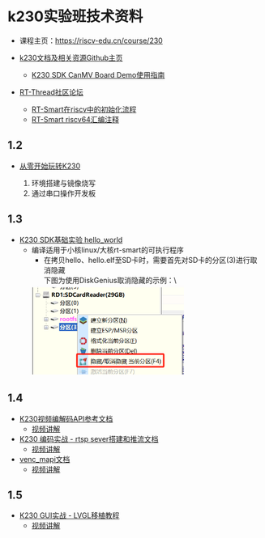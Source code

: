 # k230实验班技术资料

- 课程主页：https://riscv-edu.cn/course/230

- [k230文档及相关资源Github主页](https://github.com/kendryte/k230_docs)
    - [K230 SDK CanMV Board Demo使用指南](https://github.com/kendryte/k230_docs/blob/main/zh/01_software/board/examples/K230_SDK_CanMV_Board_Demo%E4%BD%BF%E7%94%A8%E6%8C%87%E5%8D%97.md)

- [RT-Thread社区论坛](https://club.rt-thread.org/index.html)
    - [RT-Smart在riscv中的初始化流程](https://club.rt-thread.org/ask/article/c994a22a0cf2bb76.html)
    - [RT-Smart riscv64汇编注释](https://club.rt-thread.org/ask/article/cb935a6d9794d770.html)

## 1.2

- [从零开始玩转K230](从零开始玩转K230.pdf)
    
    1. 环境搭建与镜像烧写
    2. 通过串口操作开发板

## 1.3

- [K230 SDK基础实验 hello_world](https://github.com/kendryte/k230_docs/blob/main/zh/02_applications/tutorials/K230_%E5%AE%9E%E6%88%98%E5%9F%BA%E7%A1%80%E7%AF%87_hello_world.md)
    - 编译适用于小核linux/大核rt-smart的可执行程序
        - 在拷贝hello、hello.elf至SD卡时，需要首先对SD卡的分区(3)进行取消隐藏\
        下图为使用DiskGenius取消隐藏的示例：\
        <img src="./hello_world/show_hidden.png" width="300">

## 1.4

- [K230视频编解码API参考文档](https://github.com/kendryte/k230_docs/blob/main/zh/01_software/board/mpp/K230_%E8%A7%86%E9%A2%91%E7%BC%96%E8%A7%A3%E7%A0%81_API%E5%8F%82%E8%80%83.md)
    - [视频讲解](https://riscv-edu.cn/course/230/replay/6374)
- [K230 编码实战 - rtsp sever搭建和推流文档](https://github.com/kendryte/k230_docs/blob/main/zh/02_applications/tutorials/K230_%E7%BC%96%E7%A0%81%E5%AE%9E%E6%88%98_rtsp_server%E6%90%AD%E5%BB%BA%E5%92%8C%E6%8E%A8%E6%B5%81.md)
    - [视频讲解](https://riscv-edu.cn/course/230/replay/6375)
- [venc_mapi文档](docs/venc_mapi.md)
    - [视频讲解](https://riscv-edu.cn/course/230/replay/6376)
 
## 1.5
- [K230 GUI实战 - LVGL移植教程](https://github.com/kendryte/k230_docs/blob/main/zh/02_applications/tutorials/K230_GUI%E5%AE%9E%E6%88%98_LVGL%E7%A7%BB%E6%A4%8D%E6%95%99%E7%A8%8B.md)
    - [视频讲解](https://riscv-edu.cn/course/230/replay/6381)
